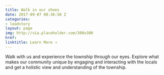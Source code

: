 ```yaml
---
title: Walk in our shoes
date: 2017-09-07 08:36:58 Z
categories:
- leadstory
layout: page
img: http://via.placeholder.com/300x300
href: 
linktitle: Learn More →
---
```


Walk with us and experience the township through our eyes. Explore what makes our community unique by engaging and interacting with the locals and get a holistic view and understanding of the township.